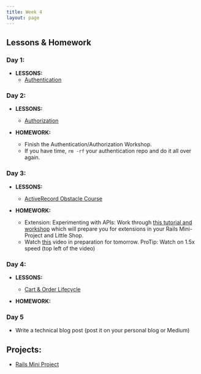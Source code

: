```yaml
---
title: Week 4
layout: page
---
```


## Lessons & Homework

### Day 1:

* **LESSONS:**
  - [Authentication](../slides/authentication/authentication)

### Day 2:

* **LESSONS:**
  - [Authorization](../lessons/authorization-in-rails)

* **HOMEWORK:**
  - Finish the Authentication/Authorization Workshop.
  - If you have time, `rm -rf` your authentication repo and do it all over again.

### Day 3:

* **LESSONS:**
  - [ActiveRecord Obstacle Course](../lessons/active_record_obstacle_course)

* **HOMEWORK:**
  - Extension: Experimenting with APIs: Work through [this tutorial and workshop](https://github.com/turingschool/lesson_plans/blob/master/ruby_02-web_applications_with_ruby/outlines/exploring_apis.markdown) which will prepare you for extensions in your Rails Mini-Project and Little Shop.
  - Watch [this](https://vimeo.com/135210007) video in preparation for tomorrow. ProTip: Watch on 1.5x speed (top left of the video)

### Day 4:

* **LESSONS:**
  - [Cart & Order Lifecycle](../lessons/cart_implementation)

* **HOMEWORK:**

### Day 5
  - Write a technical blog post (post it on your personal blog or Medium)

## Projects:

* [Rails Mini Project](../projects/mini-project)
